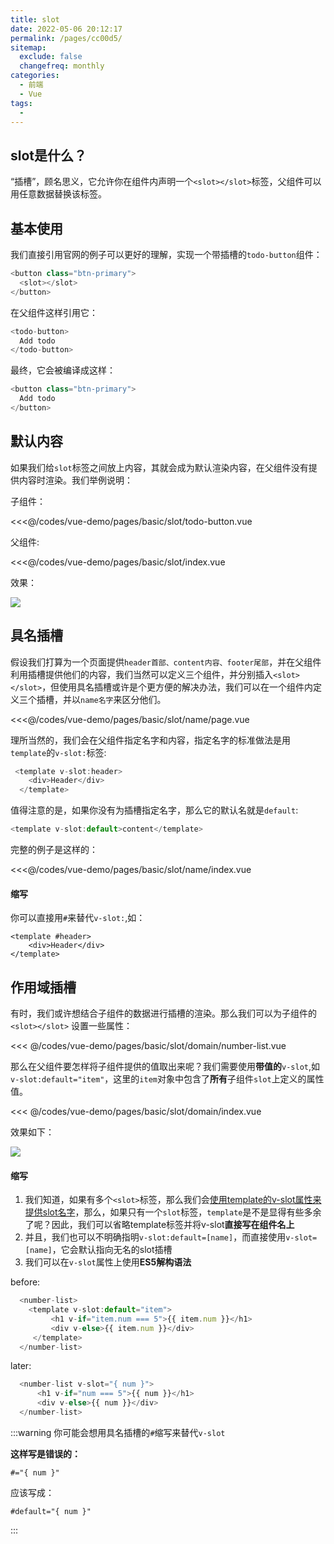 ```yaml
---
title: slot
date: 2022-05-06 20:12:17
permalink: /pages/cc00d5/
sitemap:
  exclude: false
  changefreq: monthly
categories:
  - 前端
  - Vue
tags:
  - 
---
```


## slot是什么？

“插槽”，顾名思义，它允许你在组件内声明一个`<slot></slot>`标签，父组件可以用任意数据替换该标签。

## 基本使用

我们直接引用官网的例子可以更好的理解，实现一个带插槽的`todo-button`组件：

```js
<button class="btn-primary">
  <slot></slot>
</button>

```

在父组件这样引用它：
```js
<todo-button>
  Add todo
</todo-button>
```

最终，它会被编译成这样：
```js
<button class="btn-primary">
  Add todo
</button>
```

## 默认内容

如果我们给`slot`标签之间放上内容，其就会成为默认渲染内容，在父组件没有提供内容时渲染。我们举例说明：

子组件：

<<<@/codes/vue-demo/pages/basic/slot/todo-button.vue

父组件:

<<<@/codes/vue-demo/pages/basic/slot/index.vue

效果：

![](https://linyc.oss-cn-beijing.aliyuncs.com/20220509225306.png)

## 具名插槽

假设我们打算为一个页面提供`header首部、content内容、footer尾部`，并在父组件利用插槽提供他们的内容，我们当然可以定义三个组件，并分别插入`<slot></slot>`，但使用具名插槽或许是个更方便的解决办法，我们可以在一个组件内定义三个插槽，并以`name名字`来区分他们。

<<<@/codes/vue-demo/pages/basic/slot/name/page.vue

理所当然的，我们会在父组件指定名字和内容，指定名字的标准做法是用`template`的`v-slot:`标签:
```js
 <template v-slot:header>
    <div>Header</div>
  </template>
```

值得注意的是，如果你没有为插槽指定名字，那么它的默认名就是`default`:
```js
<template v-slot:default>content</template>
```

完整的例子是这样的：

<<<@/codes/vue-demo/pages/basic/slot/name/index.vue

#### 缩写

你可以直接用`#`来替代`v-slot:`,如：

```vue
<template #header>
    <div>Header</div>
</template>
```

## 作用域插槽

有时，我们或许想结合子组件的数据进行插槽的渲染。那么我们可以为子组件的`<slot></slot>` 设置一些属性：

<<< @/codes/vue-demo/pages/basic/slot/domain/number-list.vue

那么在父组件要怎样将子组件提供的值取出来呢？我们需要使用**带值的**`v-slot`,如`v-slot:default="item"`，这里的`item`对象中包含了**所有**子组件`slot`上定义的属性值。

<<< @/codes/vue-demo/pages/basic/slot/domain/index.vue

效果如下：

![](https://linyc.oss-cn-beijing.aliyuncs.com/20220509235051.png)

#### 缩写

1.  我们知道，如果有多个`<slot>`标签，那么我们会[使用template的v-slot属性来提供slot名字](##具名插槽)，那么，如果只有一个`slot`标签，`template`是不是显得有些多余了呢？因此，我们可以省略template标签并将v-slot**直接写在组件名上**
2.  并且，我们也可以不明确指明`v-slot:default=[name]`，而直接使用`v-slot=[name]`，它会默认指向无名的slot插槽
3.  我们可以在`v-slot`属性上使用**ES5解构语法**

before:

```js
  <number-list>
    <template v-slot:default="item">
         <h1 v-if="item.num === 5">{{ item.num }}</h1>
         <div v-else>{{ item.num }}</div>
     </template>
  </number-list>
```

later:

```js
  <number-list v-slot="{ num }">
      <h1 v-if="num === 5">{{ num }}</h1>
      <div v-else>{{ num }}</div>
  </number-list>
```

:::warning
你可能会想用具名插槽的`#`缩写来替代`v-slot`

**这样写是错误的：**

`#="{ num }"`  

应该写成：

`#default="{ num }"`

:::



